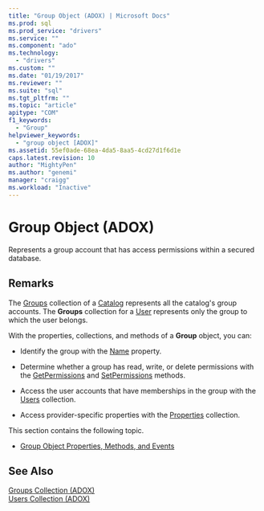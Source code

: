 ```yaml
---
title: "Group Object (ADOX) | Microsoft Docs"
ms.prod: sql
ms.prod_service: "drivers"
ms.service: ""
ms.component: "ado"
ms.technology:
  - "drivers"
ms.custom: ""
ms.date: "01/19/2017"
ms.reviewer: ""
ms.suite: "sql"
ms.tgt_pltfrm: ""
ms.topic: "article"
apitype: "COM"
f1_keywords: 
  - "Group"
helpviewer_keywords: 
  - "group object [ADOX]"
ms.assetid: 55ef0ade-68ea-4da5-8aa5-4cd27d1f6d1e
caps.latest.revision: 10
author: "MightyPen"
ms.author: "genemi"
manager: "craigg"
ms.workload: "Inactive"
---
```

# Group Object (ADOX)
Represents a group account that has access permissions within a secured database.  
  
## Remarks  
 The [Groups](../../../ado/reference/adox-api/groups-collection-adox.md) collection of a [Catalog](../../../ado/reference/adox-api/catalog-object-adox.md) represents all the catalog's group accounts. The **Groups** collection for a [User](../../../ado/reference/adox-api/user-object-adox.md) represents only the group to which the user belongs.  
  
 With the properties, collections, and methods of a **Group** object, you can:  
  
-   Identify the group with the [Name](../../../ado/reference/adox-api/name-property-adox.md) property.  
  
-   Determine whether a group has read, write, or delete permissions with the [GetPermissions](../../../ado/reference/adox-api/getpermissions-method-adox.md) and [SetPermissions](../../../ado/reference/adox-api/setpermissions-method-adox.md) methods.  
  
-   Access the user accounts that have memberships in the group with the [Users](../../../ado/reference/adox-api/users-collection-adox.md) collection.  
  
-   Access provider-specific properties with the [Properties](../../../ado/reference/ado-api/properties-collection-ado.md) collection.  
  
 This section contains the following topic.  
  
-   [Group Object Properties, Methods, and Events](../../../ado/reference/adox-api/group-object-properties-methods-and-events.md)  
  
## See Also  
 [Groups Collection (ADOX)](../../../ado/reference/adox-api/groups-collection-adox.md)   
 [Users Collection (ADOX)](../../../ado/reference/adox-api/users-collection-adox.md)
